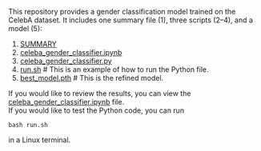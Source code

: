 This repository provides a gender classification model trained on the CelebA dataset. It includes one summary file (1), three scripts (2–4), and a model (5):

1. [SUMMARY](SUMMARY)  
2. [celeba_gender_classifier.ipynb](celeba_gender_classifier.ipynb)  
3. [celeba_gender_classifier.py](celeba_gender_classifier.py)  
4. [run.sh](run.sh)  # This is an example of how to run the Python file.  
5. [best_model.pth](best_model.pth)  # This is the refined model.

If you would like to review the results, you can view the [celeba_gender_classifier.ipynb](celeba_gender_classifier.ipynb) file.  
If you would like to test the Python code, you can run
```
bash run.sh
```
in a Linux terminal.
